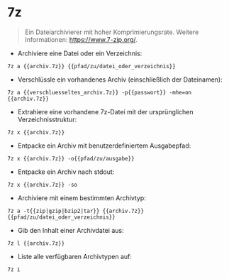 # 7z

> Ein Dateiarchivierer mit hoher Komprimierungsrate.
> Weitere Informationen: <https://www.7-zip.org/>.

- Archiviere eine Datei oder ein Verzeichnis:

`7z a {{archiv.7z}} {{pfad/zu/datei_oder_verzeichnis}}`

- Verschlüssle ein vorhandenes Archiv (einschließlich der Dateinamen):

`7z a {{verschluesseltes_archiv.7z}} -p{{passwort}} -mhe=on {{archiv.7z}}`

- Extrahiere eine vorhandene 7z-Datei mit der ursprünglichen Verzeichnisstruktur:

`7z x {{archiv.7z}}`

- Entpacke ein Archiv mit benutzerdefiniertem Ausgabepfad:

`7z x {{archiv.7z}} -o{{pfad/zu/ausgabe}}`

- Entpacke ein Archiv nach stdout:

`7z x {{archiv.7z}} -so`

- Archiviere mit einem bestimmten Archivtyp:

`7z a -t{{zip|gzip|bzip2|tar}} {{archiv.7z}} {{pfad/zu/datei_oder_verzeichnis}}`

- Gib den Inhalt einer Archivdatei aus:

`7z l {{archiv.7z}}`

- Liste alle verfügbaren Archivtypen auf:

`7z i`
